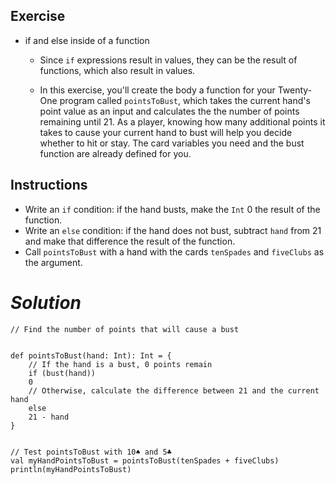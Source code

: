 ## **Exercise**

- if and else inside of a function
  - Since `if` expressions result in values, they can be the result of functions, which also result in values.

  - In this exercise, you'll create the body a function for your Twenty-One program called `pointsToBust`, which takes the current hand's point value as an input and calculates the the number of points remaining until 21. As a player, knowing how many additional points it takes to cause your current hand to bust will help you decide whether to hit or stay. The card variables you need and the bust function are already defined for you.

## **Instructions**

- Write an `if` condition: if the hand busts, make the `Int` 0 the result of the function.
- Write an `else` condition: if the hand does not bust, subtract `hand` from 21 and make that difference the result of the function.
- Call `pointsToBust` with a hand with the cards `tenSpades` and `fiveClubs` as the argument.

# ***Solution***

```
// Find the number of points that will cause a bust


def pointsToBust(hand: Int): Int = {
    // If the hand is a bust, 0 points remain
    if (bust(hand))
    0
    // Otherwise, calculate the difference between 21 and the current hand
    else
    21 - hand
}


// Test pointsToBust with 10♠ and 5♣
val myHandPointsToBust = pointsToBust(tenSpades + fiveClubs)
println(myHandPointsToBust)
```
